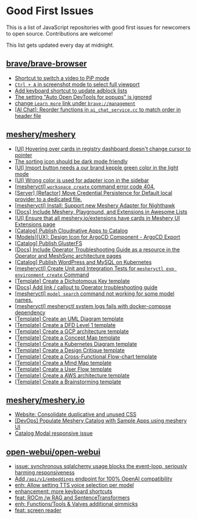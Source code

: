 # Good First Issues

This is a list of JavaScript repositories with good first issues for newcomers to open source. Contributions are welcome!

This list gets updated every day at midnight.

## [brave/brave-browser](https://github.com/brave/brave-browser)

- [Shortcut to switch a video to PiP mode](https://github.com/brave/brave-browser/issues/44255)
- [`Ctrl + A` in screenshot mode to select full viewport](https://github.com/brave/brave-browser/issues/44251)
- [Add keyboard shortcut to update adblock lists](https://github.com/brave/brave-browser/issues/43667)
- [The setting "Auto Open DevTools for popups" is ignored](https://github.com/brave/brave-browser/issues/39597)
- [change `Learn more` link under `brave://management`](https://github.com/brave/brave-browser/issues/43548)
- [[AI Chat]: Reorder functions in `ai_chat_service.cc` to match order in header file](https://github.com/brave/brave-browser/issues/43294)

## [meshery/meshery](https://github.com/meshery/meshery)

- [[UI] Hovering over cards in registry dashboard doesn't change cursor to pointer](https://github.com/meshery/meshery/issues/13743)
- [The sorting icon should be dark mode friendly](https://github.com/meshery/meshery/issues/13306)
- [[UI] Import button needs a our brand kepple green color in the light mode](https://github.com/meshery/meshery/issues/13796)
- [[UI] Wrong color is used for adapter icon in the sidebar](https://github.com/meshery/meshery/issues/13870)
- [[mesheryctl] `workspace create` command error code 404.](https://github.com/meshery/meshery/issues/11312)
- [[Server] [Refactor] Move Credential Persistence for Default local provider to a dedicated file.](https://github.com/meshery/meshery/issues/13847)
- [[mesheryctl] Install: Support new Meshery Adapter for Nighthawk](https://github.com/meshery/meshery/issues/10371)
- [[Docs] Include Meshery, Playground, and Extensions in Awesome Lists](https://github.com/meshery/meshery/issues/13426)
- [[UI] Ensure that all meshery.io/extensions have cards in Meshery UI Extensions page](https://github.com/meshery/meshery/issues/13623)
- [[Catalog] Publish Cloudnative Apps to Catalog](https://github.com/meshery/meshery/issues/12111)
- [[Models][UX]: Design Icon for ArgoCD Component - ArgoCD Export](https://github.com/meshery/meshery/issues/10294)
- [[Catalog] Publish GlusterFS](https://github.com/meshery/meshery/issues/9286)
- [[Docs] Include Operator Troubleshooting Guide as a resource in the Operator and MeshSync architecture pages](https://github.com/meshery/meshery/issues/11430)
- [[Catalog] Publish WordPress and MySQL on Kubernetes](https://github.com/meshery/meshery/issues/9284)
- [[mesheryctl] Create Unit and Integration Tests for `mesheryctl exp environment create` Command](https://github.com/meshery/meshery/issues/12138)
- [[Template] Create a Dichotomous Key template](https://github.com/meshery/meshery/issues/12463)
- [[Docs] Add link / callout to Operator troubleshooting guide](https://github.com/meshery/meshery/issues/13706)
- [[mesheryctl] `model search` command not working for some model names.](https://github.com/meshery/meshery/issues/11319)
- [[mesheryctl] mesheryctl system logs fails with docker-compose dependency](https://github.com/meshery/meshery/issues/10777)
- [[Template] Create an UML Diagram template](https://github.com/meshery/meshery/issues/12451)
- [[Template] Create a DFD Level 1 template](https://github.com/meshery/meshery/issues/12501)
- [[Template] Create a GCP architecture template](https://github.com/meshery/meshery/issues/12498)
- [[Template] Create a Concept Map template](https://github.com/meshery/meshery/issues/12454)
- [[Template] Create a Kubernetes Diagram template](https://github.com/meshery/meshery/issues/12462)
- [[Template] Create a Design Critique template](https://github.com/meshery/meshery/issues/12502)
- [[Template] Create a Cross-Functional Flow-chart template](https://github.com/meshery/meshery/issues/12504)
- [[Template] Create a Mind Map template](https://github.com/meshery/meshery/issues/12455)
- [[Template] Create a User Flow template](https://github.com/meshery/meshery/issues/12456)
- [[Template] Create a AWS architecture template](https://github.com/meshery/meshery/issues/12500)
- [[Template] Create a Brainstorming template](https://github.com/meshery/meshery/issues/12503)

## [meshery/meshery.io](https://github.com/meshery/meshery.io)

- [Website: Consolidate duplicative and unused CSS](https://github.com/meshery/meshery.io/issues/896)
- [[DevOps] Populate Meshery Catalog with Sample Apps using meshery UI](https://github.com/meshery/meshery.io/issues/1699)
- [Catalog Modal responsive issue](https://github.com/meshery/meshery.io/issues/2017)

## [open-webui/open-webui](https://github.com/open-webui/open-webui)

- [issue: synchronous sqlalchemy usage blocks the event-loop, seriously harming responsiveness](https://github.com/open-webui/open-webui/issues/11233)
- [Add `/api/v1/embeddings` endpoint for 100% OpenAI compatibility](https://github.com/open-webui/open-webui/issues/8719)
- [enh: Allow setting TTS voice selection per model](https://github.com/open-webui/open-webui/issues/3097)
- [enhancement: more keyboard shortcuts](https://github.com/open-webui/open-webui/issues/1008)
- [feat: ROCm /w RAG and SentenceTransformers](https://github.com/open-webui/open-webui/issues/8365)
- [enh: Functions/Tools & Valves additional gimmicks](https://github.com/open-webui/open-webui/issues/5486)
- [feat: screen reader](https://github.com/open-webui/open-webui/issues/1001)

